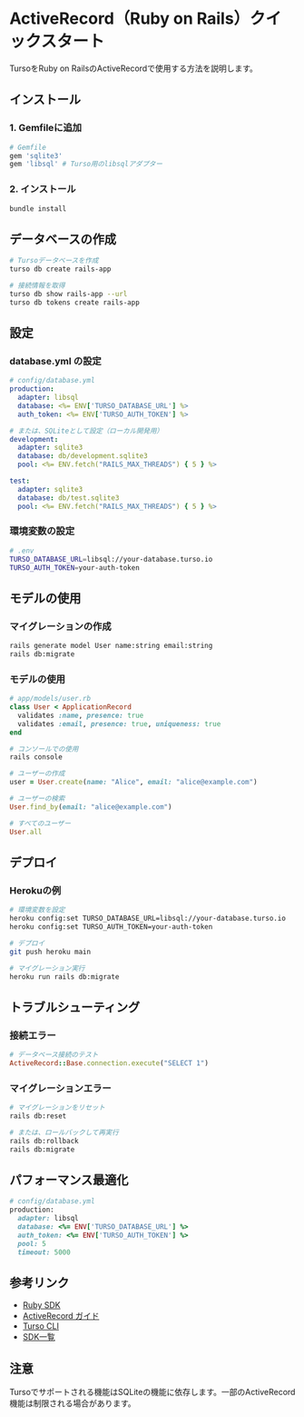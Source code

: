 # ActiveRecord（Ruby on Rails）クイックスタート

TursoをRuby on RailsのActiveRecordで使用する方法を説明します。

## インストール

### 1. Gemfileに追加

```ruby
# Gemfile
gem 'sqlite3'
gem 'libsql' # Turso用のlibsqlアダプター
```

### 2. インストール

```bash
bundle install
```

## データベースの作成

```bash
# Tursoデータベースを作成
turso db create rails-app

# 接続情報を取得
turso db show rails-app --url
turso db tokens create rails-app
```

## 設定

### database.yml の設定

```yaml
# config/database.yml
production:
  adapter: libsql
  database: <%= ENV['TURSO_DATABASE_URL'] %>
  auth_token: <%= ENV['TURSO_AUTH_TOKEN'] %>

# または、SQLiteとして設定（ローカル開発用）
development:
  adapter: sqlite3
  database: db/development.sqlite3
  pool: <%= ENV.fetch("RAILS_MAX_THREADS") { 5 } %>

test:
  adapter: sqlite3
  database: db/test.sqlite3
  pool: <%= ENV.fetch("RAILS_MAX_THREADS") { 5 } %>
```

### 環境変数の設定

```bash
# .env
TURSO_DATABASE_URL=libsql://your-database.turso.io
TURSO_AUTH_TOKEN=your-auth-token
```

## モデルの使用

### マイグレーションの作成

```bash
rails generate model User name:string email:string
rails db:migrate
```

### モデルの使用

```ruby
# app/models/user.rb
class User < ApplicationRecord
  validates :name, presence: true
  validates :email, presence: true, uniqueness: true
end

# コンソールでの使用
rails console

# ユーザーの作成
user = User.create(name: "Alice", email: "alice@example.com")

# ユーザーの検索
User.find_by(email: "alice@example.com")

# すべてのユーザー
User.all
```

## デプロイ

### Herokuの例

```bash
# 環境変数を設定
heroku config:set TURSO_DATABASE_URL=libsql://your-database.turso.io
heroku config:set TURSO_AUTH_TOKEN=your-auth-token

# デプロイ
git push heroku main

# マイグレーション実行
heroku run rails db:migrate
```

## トラブルシューティング

### 接続エラー

```ruby
# データベース接続のテスト
ActiveRecord::Base.connection.execute("SELECT 1")
```

### マイグレーションエラー

```bash
# マイグレーションをリセット
rails db:reset

# または、ロールバックして再実行
rails db:rollback
rails db:migrate
```

## パフォーマンス最適化

```ruby
# config/database.yml
production:
  adapter: libsql
  database: <%= ENV['TURSO_DATABASE_URL'] %>
  auth_token: <%= ENV['TURSO_AUTH_TOKEN'] %>
  pool: 5
  timeout: 5000
```

## 参考リンク

- [Ruby SDK](./ruby.md)
- [ActiveRecord ガイド](https://guides.rubyonrails.org/active_record_basics.html)
- [Turso CLI](../cli/README.md)
- [SDK一覧](./README.md)

## 注意

Tursoでサポートされる機能はSQLiteの機能に依存します。一部のActiveRecord機能は制限される場合があります。
